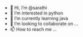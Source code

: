- 👋 Hi, I’m @sarathi
- 👀 I’m interested in python
- 🌱 I’m currently learning java
- 💞️ I’m looking to collaborate on ...
- 📫 How to reach me ...

<!---
ss8710472/ss8710472 is a ✨ special ✨ repository because its `README.md` (this file) appears on your GitHub profile.
You can click the Preview link to take a look at your changes.
--->
